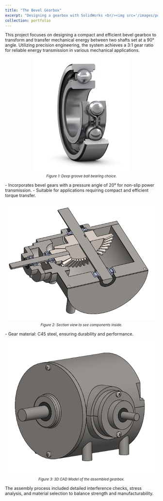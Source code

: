 ```yaml
---
title: "The Bevel Gearbox"
excerpt: "Designing a gearbox with SolidWorks <br/><img src='/images/portfolio3.png'>"
collection: portfolio
---
```


This project focuses on designing a compact and efficient bevel gearbox to transform and transfer mechanical energy between two shafts set at a 90° angle. Utilizing precision engineering, the system achieves a 3:1 gear ratio for reliable energy transmission in various mechanical applications.
  
<p align="center">
    <img src="/images/portfolio3-1.png"/>
    <br>
    <sub><i> Figure 1: Deep groove ball bearing choice.</i></sub>  
</p>  
 -   Incorporates bevel gears with a pressure angle of 20° for non-slip power transmission.   
 -   Suitable for applications requiring compact and efficient torque transfer.

  <p align="center">
        <img src="/images/portfolio3-2.png"/>
        <br>
        <sub><i> Figure 2: Section view to see components inside.</i></sub>  
   </p>    
  -   Gear material: C45 steel, ensuring durability and performance.  

 <p align="center">
        <img src="/images/portfolio3-3.png"/>
        <br>
        <sub><i> Figure 3: 3D CAD Model of the assembled gearbox.</i></sub>  
    </p> 
  The assembly process included detailed interference checks, stress analysis, and material selection to balance strength and manufacturability.